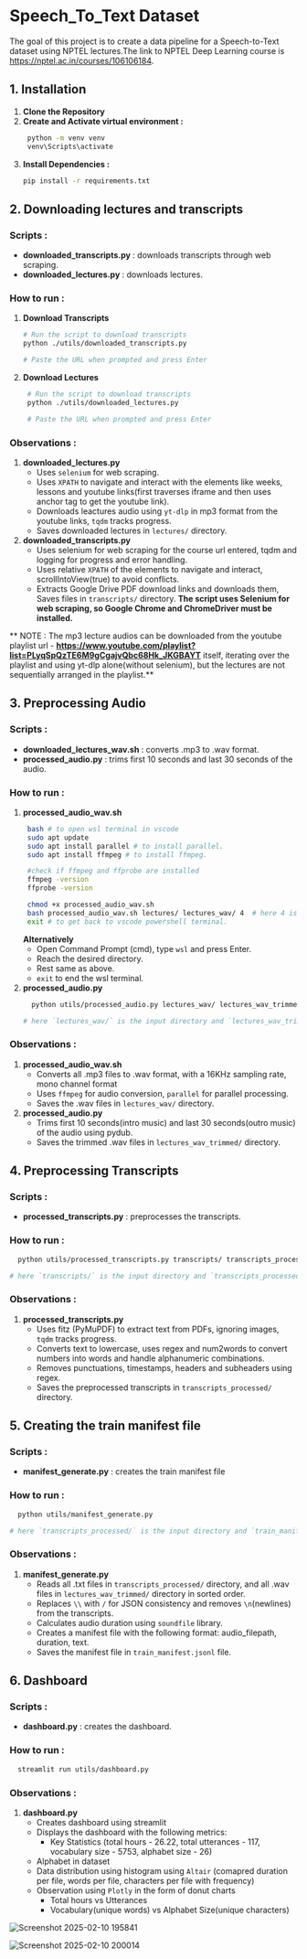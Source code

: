 # Speech_To_Text Dataset
The goal of this project is to create a data pipeline for a Speech-to-Text dataset using NPTEL lectures.The link to NPTEL Deep Learning course is https://nptel.ac.in/courses/106106184.


## 1. Installation
  1. **Clone the Repository**
  2. **Create and Activate virtual environment :** 
     ```sh
      python -m venv venv
      venv\Scripts\activate
  3. **Install Dependencies :**
     ```sh
     pip install -r requirements.txt
     ```

## 2. Downloading lectures and transcripts
### Scripts :
- **downloaded_transcripts.py** : downloads transcripts through web scraping.
- **downloaded_lectures.py** : downloads lectures.
### How to run :
1. **Download Transcripts**  
    ```sh
    # Run the script to download transcripts
    python ./utils/downloaded_transcripts.py

    # Paste the URL when prompted and press Enter
    ```
2. **Download Lectures** 
   ```sh
    # Run the script to download transcripts
    python ./utils/downloaded_lectures.py

    # Paste the URL when prompted and press Enter
    ```
### Observations : 
1. **downloaded_lectures.py**
   - Uses `selenium` for web scraping.
   - Uses `XPATH` to navigate and interact with the elements like weeks, lessons and youtube links(first traverses iframe and then uses anchor tag to get the youtube link).
   - Downloads leactures audio using ` yt-dlp ` in mp3 format from the youtube links, `tqdm` tracks progress.
   - Saves downloaded lectures in ` lectures/ ` directory.
 2. **downloaded_transcripts.py**
    - Uses selenium for web scraping for the course url entered, tqdm and logging for progress and error handling.
    - Uses relative `XPATH` of the elements to navigate and interact, scrollIntoView(true) to avoid conflicts.
    - Extracts Google Drive PDF download links and downloads them, Saves files in ` transcripts/ ` directory.
 **The script uses Selenium for web scraping, so Google Chrome and ChromeDriver must be installed.**

  ** NOTE : The mp3 lecture audios can be downloaded from the youtube playlist url - **https://www.youtube.com/playlist?list=PLyqSpQzTE6M9gCgajvQbc68Hk_JKGBAYT** itself, iterating over the playlist and using yt-dlp alone(without selenium), but the lectures are not sequentially arranged in the playlist.**

 ## 3. Preprocessing Audio
 ### Scripts : 
 - **downloaded_lectures_wav.sh** : converts .mp3 to .wav format.
 - **processed_audio.py** : trims first 10 seconds and last 30 seconds of the audio.
 ### How to run :
 1. **processed_audio_wav.sh**
    ```sh
     bash # to open wsl terminal in vscode
     sudo apt update
     sudo apt install parallel # to install parallel.
     sudo apt install ffmpeg # to install ffmpeg.

     #check if ffmpeg and ffprobe are installed
     ffmpeg -version
     ffprobe -version
    
     chmod +x processed_audio_wav.sh
     bash processed_audio_wav.sh lectures/ lectures_wav/ 4  # here 4 is the number of cores/cpus to use(can be increased or decreased); `lectures/` is the input directory and `lectures_wav/` is the output directory.
     exit # to get back to vscode powershell terminal.
     ``` 
      **Alternatively**
      - Open Command Prompt (cmd), type `wsl` and press Enter.
      - Reach the desired directory.
      - Rest same as above.
      - `exit` to end the wsl terminal.
 3. **processed_audio.py**
    ```sh
      python utils/processed_audio.py lectures_wav/ lectures_wav_trimmed/

    # here `lectures_wav/` is the input directory and `lectures_wav_trimmed/` is the output directory.
    ```
 ### Observations :
 1. **processed_audio_wav.sh** 
    - Converts all .mp3 files to .wav format, with a 16KHz sampling rate, mono channel format
    - Uses `ffmpeg` for audio conversion, `parallel` for parallel processing.
    - Saves the .wav files in `lectures_wav/` directory.
 2. **processed_audio.py**
    - Trims first 10 seconds(intro music) and last 30 seconds(outro music) of the audio using pydub.
    - Saves the trimmed .wav files in `lectures_wav_trimmed/` directory.

## 4. Preprocessing Transcripts
### Scripts :
- **processed_transcripts.py** : preprocesses the transcripts.
### How to run :
  ```sh
    python utils/processed_transcripts.py transcripts/ transcripts_processed/

# here `transcripts/` is the input directory and `transcripts_processed/` is the output directory.
  ```
### Observations :
1. **processed_transcripts.py**
    - Uses fitz (PyMuPDF) to extract text from PDFs, ignoring images, `tqdm` tracks progress.
    - Converts text to lowercase, uses regex and num2words to convert numbers into words and handle alphanumeric combinations.
    - Removes punctuations, timestamps, headers and subheaders using regex.
    - Saves the preprocessed transcripts in `transcripts_processed/` directory.

 ## 5. Creating the train manifest file

 ### Scripts :
 - **manifest_generate.py** : creates the train manifest file
 ### How to run :
  ```sh
    python utils/manifest_generate.py

# here `transcripts_processed/` is the input directory and `train_manifest.jsonl` is the output file.
  ```
 ### Observations :
 1. **manifest_generate.py**
    - Reads all .txt files in `transcripts_processed/` directory, and all .wav files in `lectures_wav_trimmed/` directory in sorted order.
    - Replaces `\\` with `/` for JSON consistency and removes `\n`(newlines) from the transcripts.
    - Calculates audio duration using `soundfile` library.
    - Creates a manifest file with the following format: audio_filepath, duration, text.
    - Saves the manifest file in `train_manifest.jsonl` file.
    
 ## 6. Dashboard
 ### Scripts :
 - **dashboard.py** : creates the dashboard.
 ### How to run :
  ```sh
    streamlit run utils/dashboard.py
  ```
 ### Observations :
 1. **dashboard.py**
    - Creates dashboard using streamlit
    - Displays the dashboard with the following metrics:
        - Key Statistics (total hours - 26.22, total utterances - 117, vocabulary size - 5753, alphabet size - 26)
    - Alphabet in dataset
    - Data distribution using histogram using `Altair` (comapred duration per file, words per file, characters per file with frequency)
    - Observation using `Plotly` in the form of donut charts
      - Total hours vs Utterances
      - Vocabulary(unique words) vs Alphabet Size(unique characters)
        
![Screenshot 2025-02-10 195841](https://github.com/user-attachments/assets/0948ebb2-3dc5-40f0-9527-eada075bd70b)

![Screenshot 2025-02-10 200014](https://github.com/user-attachments/assets/7ebfcab4-575b-4d15-b003-8c319255b9f0)

 
